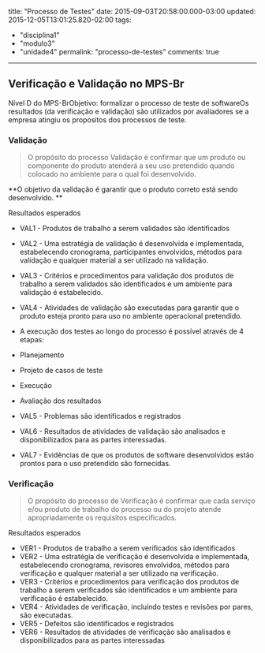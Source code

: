 title: "Processo de Testes"
date: 2015-09-03T20:58:00.000-03:00
updated: 2015-12-05T13:01:25.820-02:00
tags: 
- "disciplina1"
- "modulo3"
- "unidade4"
permalink: "processo-de-testes"
comments: true
---

## Verificação e Validação no MPS-Br

Nível D do MPS-BrObjetivo: formalizar o processo de teste de softwareOs resultados (da verificação e validação) são utilizados por avaliadores se a empresa atingiu os propositos dos processos de teste.

### Validação

> O propósito do processo Validação é confirmar que um produto ou componente do produto atenderá a seu uso pretendido quando colocado no ambiente para o qual foi desenvolvido.

**O objetivo da validação é garantir que o produto correto está sendo desenvolvido. **  

Resultados esperados  

*   VAL1 - Produtos de trabalho a serem validados são identificados
*   VAL2 - Uma estratégia de validação é desenvolvida e implementada, estabelecendo cronograma, participantes envolvidos, métodos para validação e qualquer material a ser utilizado na validação.
*   VAL3 - Critérios e procedimentos para validação dos produtos de trabalho a serem validados são identificados e um ambiente para validação é estabelecido.
*   VAL4 - Atividades de validação são executadas para garantir que o produto esteja pronto para uso no ambiente operacional pretendido.

*   A execução dos testes ao longo do processo é possível através de 4 etapas:
*   Planejamento
*   Projeto de casos de teste
*   Execução
*   Avaliação dos resultados

*   VAL5 - Problemas são identificados e registrados
*   VAL6 - Resultados de atividades de validação são analisados e disponibilizados para as partes interessadas.
*   VAL7 - Evidências de que os produtos de software desenvolvidos estão prontos para o uso pretendido são fornecidas.

### Verificação

> O propósito do processo de Verificação é confirmar que cada serviço e/ou produto de trabalho do processo ou do projeto atende apropriadamente os requisitos especificados.

Resultados esperados  

*   VER1 - Produtos de trabalho a serem verificados são identificados
*   VER2 - Uma estratégia de verificação é desenvolvida e implementada, estabelecendo cronograma, revisores envolvidos, métodos para verificação e qualquer material a ser utilizado na verificação.
*   VER3 - Critérios e procedimentos para verificação dos produtos de trabalho a serem verificados são identificados e um ambiente para verificação é estabelecido.
*   VER4 - Atividades de verificação, incluindo testes e revisões por pares, são executadas.
*   VER5 - Defeitos são identificados e registrados
*   VER6 - Resultados de atividades de verificação são analisados e disponibilizados para as partes interessadas
